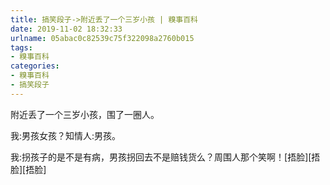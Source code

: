 ```yaml
---
title: 搞笑段子->附近丢了一个三岁小孩 | 糗事百科
date: 2019-11-02 18:32:33
urlname: 05abac0c82539c75f322098a2760b015
tags: 
- 糗事百科
categories:
- 糗事百科
- 搞笑段子
---
```

附近丢了一个三岁小孩，围了一圈人。

我:男孩女孩？知情人:男孩。

我:拐孩子的是不是有病，男孩拐回去不是赔钱货么？周围人那个笑啊！[捂脸][捂脸][捂脸]



